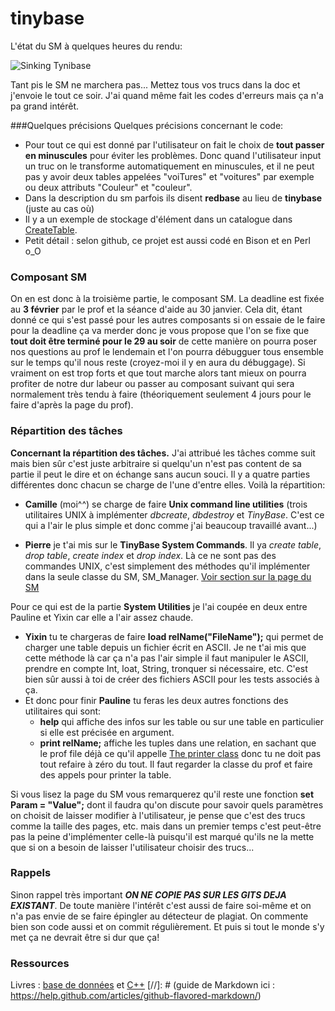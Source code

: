 tinybase
========

L'état du SM à quelques heures du rendu:

![Sinking Tynibase](http://images.elephantjournal.com/wp-content/uploads/2012/03/Sinking_Ship.jpg)

Tant pis le SM ne marchera pas... Mettez tous vos trucs dans la doc et j'envoie le tout ce soir. J'ai quand même fait les codes d'erreurs mais ça n'a pa grand intérêt.

###Quelques précisions
Quelques précisions concernant le code:
* Pour tout ce qui est donné par l'utilisateur on fait le choix de **tout passer en minuscules** pour éviter les problèmes. Donc quand l'utilisateur input un truc on le transforme automatiquement en minuscules, et il ne peut pas y avoir deux tables appelées "voiTures" et "voitures" par exemple ou deux attributs "Couleur" et "couleur".
* Dans la description du sm parfois ils disent **redbase** au lieu de **tinybase** (juste au cas où)
* Il y a un exemple de stockage d'élément dans un catalogue dans [CreateTable](https://github.com/piotr2b/tinybase/blob/master/src/sm_manager.cc).
* Petit détail : selon github, ce projet est aussi codé en Bison et en Perl o_O

### Composant SM
On en est donc à la troisième partie, le composant SM. La deadline est fixée au **3 février** par le prof et la séance d'aide au 30 janvier. Cela dit, étant donné ce qui s'est passé pour les autres composants si on essaie de le faire pour la deadline ça va merder donc je vous propose que l'on se fixe que **tout doit être terminé pour le 29 au soir** de cette manière on pourra poser nos questions au prof le lendemain et l'on pourra débugguer tous ensemble sur le temps qu'il nous reste (croyez-moi il y en aura du débuggage). Si vraiment on est trop forts et que tout marche alors tant mieux on pourra profiter de notre dur labeur ou passer au composant suivant qui sera normalement très tendu à faire (théoriquement seulement 4 jours pour le faire d'après la page du prof).

### Répartition des tâches
**Concernant la répartition des tâches.** J'ai attribué les tâches comme suit mais bien sûr c'est juste arbitraire si quelqu'un n'est pas content de sa partie il peut le dire et on échange sans aucun souci. Il y a quatre parties différentes donc chacun se charge de l'une d'entre elles. Voilà la répartition:

* **Camille** (moi^^) se charge de faire **Unix command line utilities** (trois utilitaires UNIX à implémenter *dbcreate*, *dbdestroy* et *TinyBase*. C'est ce qui a l'air le plus simple et donc comme j'ai beaucoup travaillé avant...)

* **Pierre** je t'ai mis sur le **TinyBase System Commands**. Il ya *create table*, *drop table*, *create index* et *drop index*. Là ce ne sont pas des commandes UNIX, c'est simplement des méthodes qu'il implémenter dans la seule classe du SM, SM_Manager. [Voir section sur la page du SM](http://www.infres.enst.fr/~griesner/tinybase/sm.html#system)

Pour ce qui est de la partie **System Utilities** je l'ai coupée en deux entre Pauline et Yixin car elle a l'air assez chaude.
* **Yixin** tu te chargeras de faire **load relName("FileName");** qui permet de charger une table depuis un fichier écrit en ASCII. Je ne t'ai mis que cette méthode là car ça n'a pas l'air simple il faut manipuler le ASCII, prendre en compte Int, loat, String, tronquer si nécessaire, etc. C'est bien sûr aussi à toi de créer des fichiers ASCII pour les tests associés à ça.
* Et donc pour finir **Pauline** tu feras les deux autres fonctions des utilitaires qui sont:
  * **help** qui affiche des infos sur les table ou sur une table en particulier si elle est précisée en argument.
  * **print relName;** affiche les tuples dans une relation, en sachant que le prof file déjà ce qu'il appelle [The printer class](http://www.infres.enst.fr/~griesner/tinybase/sm.html#printer) donc tu ne doit pas tout refaire à zéro du tout. Il faut regarder la classe du prof et faire des appels pour printer la table.

Si vous lisez la page du SM vous remarquerez qu'il reste une fonction **set Param = "Value";** dont il faudra qu'on discute pour savoir quels paramètres on choisit de laisser modifier à l'utilisateur, je pense que c'est des trucs comme la taille des pages, etc. mais dans un premier temps c'est peut-être pas la peine d'implémenter celle-là puisqu'il est marqué qu'ils ne la mette que si on a besoin de laisser l'utilisateur choisir des trucs...

### Rappels
Sinon rappel très important ***ON NE COPIE PAS SUR LES GITS DEJA EXISTANT***. De toute manière l'intérêt c'est aussi de faire soi-même et on n'a pas envie de se faire épingler au détecteur de plagiat. On commente bien son code aussi et on commit régulièrement. Et puis si tout le monde s'y met ça ne devrait être si dur que ça!

### Ressources
Livres : [base de données](http://libgen.org/book/index.php?md5=E60B59A176028E4C66E2C42265A06427) et [C++](libgen.org/get.php?md5=2c10708a8337097ada6a36dc5b0efd24)
[//]: # (guide de Markdown ici : https://help.github.com/articles/github-flavored-markdown/)

